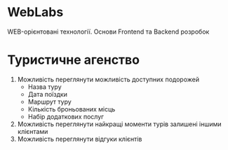 # WebLabs
WEB-орієнтовані технології. Основи Frontend та Backend розробок


# Туристичне агенство
1) Можливість переглянути можливість доступних подорожей
    - Назва туру
    - Дата поїздки
    - Маршрут туру
    - Кількість броньованих місць
    - Набір додаткових послуг
2) Можливість переглянути найкращі моменти турів залишені іншими клієнтами
3) Можливість переглянути відгуки клієнтів
